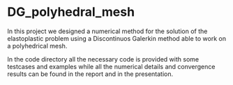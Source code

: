 # DG_polyhedral_mesh
In this project we designed a numerical method for the solution of the elastoplastic problem using a Discontinuos Galerkin method able to work on a polyhedrical mesh. 

In the code directory all the necessary code is provided with some testcases and examples while all the numerical details and convergence results can be found in the report and in the presentation.  
